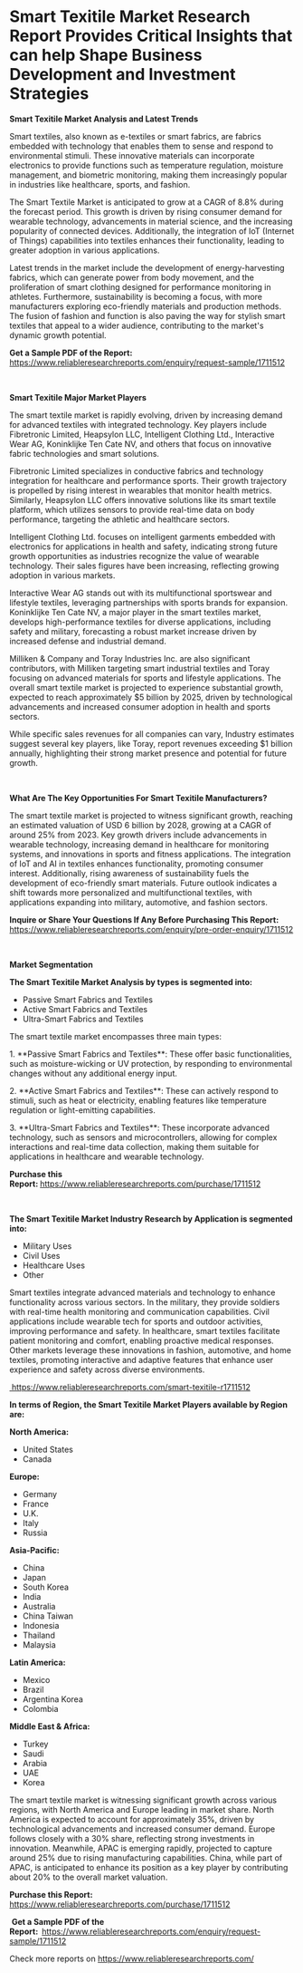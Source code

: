 <p><h1>Smart Texitile Market Research Report Provides Critical Insights that can help Shape Business Development and Investment Strategies</h1></p><p><strong>Smart Texitile Market Analysis and Latest Trends</strong></p>
<p><p>Smart textiles, also known as e-textiles or smart fabrics, are fabrics embedded with technology that enables them to sense and respond to environmental stimuli. These innovative materials can incorporate electronics to provide functions such as temperature regulation, moisture management, and biometric monitoring, making them increasingly popular in industries like healthcare, sports, and fashion.</p><p>The Smart Textile Market is anticipated to grow at a CAGR of 8.8% during the forecast period. This growth is driven by rising consumer demand for wearable technology, advancements in material science, and the increasing popularity of connected devices. Additionally, the integration of IoT (Internet of Things) capabilities into textiles enhances their functionality, leading to greater adoption in various applications.</p><p>Latest trends in the market include the development of energy-harvesting fabrics, which can generate power from body movement, and the proliferation of smart clothing designed for performance monitoring in athletes. Furthermore, sustainability is becoming a focus, with more manufacturers exploring eco-friendly materials and production methods. The fusion of fashion and function is also paving the way for stylish smart textiles that appeal to a wider audience, contributing to the market's dynamic growth potential.</p></p>
<p><strong>Get a Sample PDF of the Report:&nbsp;</strong> <a href="https://www.reliableresearchreports.com/enquiry/request-sample/1711512?utm_campaign=3358&utm_medium=2&utm_source=Github&utm_content=ia&utm_term=27032025&utm_id=smart-texitile">https://www.reliableresearchreports.com/enquiry/request-sample/1711512</a></p>
<p>&nbsp;</p>
<p><strong>Smart Texitile Major Market Players</strong></p>
<p><p>The smart textile market is rapidly evolving, driven by increasing demand for advanced textiles with integrated technology. Key players include Fibretronic Limited, Heapsylon LLC, Intelligent Clothing Ltd., Interactive Wear AG, Koninklijke Ten Cate NV, and others that focus on innovative fabric technologies and smart solutions.</p><p>Fibretronic Limited specializes in conductive fabrics and technology integration for healthcare and performance sports. Their growth trajectory is propelled by rising interest in wearables that monitor health metrics. Similarly, Heapsylon LLC offers innovative solutions like its smart textile platform, which utilizes sensors to provide real-time data on body performance, targeting the athletic and healthcare sectors.</p><p>Intelligent Clothing Ltd. focuses on intelligent garments embedded with electronics for applications in health and safety, indicating strong future growth opportunities as industries recognize the value of wearable technology. Their sales figures have been increasing, reflecting growing adoption in various markets.</p><p>Interactive Wear AG stands out with its multifunctional sportswear and lifestyle textiles, leveraging partnerships with sports brands for expansion. Koninklijke Ten Cate NV, a major player in the smart textiles market, develops high-performance textiles for diverse applications, including safety and military, forecasting a robust market increase driven by increased defense and industrial demand.</p><p>Milliken & Company and Toray Industries Inc. are also significant contributors, with Milliken targeting smart industrial textiles and Toray focusing on advanced materials for sports and lifestyle applications. The overall smart textile market is projected to experience substantial growth, expected to reach approximately $5 billion by 2025, driven by technological advancements and increased consumer adoption in health and sports sectors.</p><p>While specific sales revenues for all companies can vary, Industry estimates suggest several key players, like Toray, report revenues exceeding $1 billion annually, highlighting their strong market presence and potential for future growth.</p></p>
<p>&nbsp;</p>
<p><strong>What Are The Key Opportunities For Smart Texitile Manufacturers?</strong></p>
<p><p>The smart textile market is projected to witness significant growth, reaching an estimated valuation of USD 6 billion by 2028, growing at a CAGR of around 25% from 2023. Key growth drivers include advancements in wearable technology, increasing demand in healthcare for monitoring systems, and innovations in sports and fitness applications. The integration of IoT and AI in textiles enhances functionality, promoting consumer interest. Additionally, rising awareness of sustainability fuels the development of eco-friendly smart materials. Future outlook indicates a shift towards more personalized and multifunctional textiles, with applications expanding into military, automotive, and fashion sectors.</p></p>
<p><strong>Inquire or Share Your Questions If Any Before Purchasing This Report:</strong> <a href="https://www.reliableresearchreports.com/enquiry/pre-order-enquiry/1711512?utm_campaign=3358&utm_medium=2&utm_source=Github&utm_content=ia&utm_term=27032025&utm_id=smart-texitile">https://www.reliableresearchreports.com/enquiry/pre-order-enquiry/1711512</a></p>
<p>&nbsp;</p>
<p><strong>Market Segmentation</strong></p>
<p><strong>The Smart Texitile Market Analysis by types is segmented into:</strong></p>
<p><ul><li>Passive Smart Fabrics and Textiles</li><li>Active Smart Fabrics and Textiles</li><li>Ultra-Smart Fabrics and Textiles</li></ul></p>
<p><p>The smart textile market encompasses three main types: </p><p>1. **Passive Smart Fabrics and Textiles**: These offer basic functionalities, such as moisture-wicking or UV protection, by responding to environmental changes without any additional energy input.</p><p>2. **Active Smart Fabrics and Textiles**: These can actively respond to stimuli, such as heat or electricity, enabling features like temperature regulation or light-emitting capabilities.</p><p>3. **Ultra-Smart Fabrics and Textiles**: These incorporate advanced technology, such as sensors and microcontrollers, allowing for complex interactions and real-time data collection, making them suitable for applications in healthcare and wearable technology.</p></p>
<p><strong>Purchase this Report:&nbsp;</strong><a href="https://www.reliableresearchreports.com/purchase/1711512?utm_campaign=3358&utm_medium=2&utm_source=Github&utm_content=ia&utm_term=27032025&utm_id=smart-texitile">https://www.reliableresearchreports.com/purchase/1711512</a></p>
<p>&nbsp;</p>
<p><strong>The Smart Texitile Market Industry Research by Application is segmented into:</strong></p>
<p><ul><li>Military Uses</li><li>Civil Uses</li><li>Healthcare Uses</li><li>Other</li></ul></p>
<p><p>Smart textiles integrate advanced materials and technology to enhance functionality across various sectors. In the military, they provide soldiers with real-time health monitoring and communication capabilities. Civil applications include wearable tech for sports and outdoor activities, improving performance and safety. In healthcare, smart textiles facilitate patient monitoring and comfort, enabling proactive medical responses. Other markets leverage these innovations in fashion, automotive, and home textiles, promoting interactive and adaptive features that enhance user experience and safety across diverse environments.</p></p>
<p><a href="https://www.reliableresearchreports.com/smart-texitile-r1711512?utm_campaign=3358&utm_medium=2&utm_source=Github&utm_content=ia&utm_term=27032025&utm_id=smart-texitile">&nbsp;https://www.reliableresearchreports.com/smart-texitile-r1711512</a></p>
<p><strong>In terms of Region, the Smart Texitile Market Players available by Region are:</strong></p>
<p>
    <p> <strong> North America: </strong>
        <ul>
            <li>United States</li>
            <li>Canada</li>
        </ul>
        </p> 
    <p> <strong> Europe: </strong>
        <ul>
            <li>Germany</li>
            <li>France</li>
            <li>U.K.</li>
            <li>Italy</li>
            <li>Russia</li>
        </ul>
        </p> 
    <p> <strong> Asia-Pacific: </strong>
        <ul>
            <li>China</li>
            <li>Japan</li>
            <li>South Korea</li>
            <li>India</li>
            <li>Australia</li>
            <li>China Taiwan</li>
            <li>Indonesia</li>
            <li>Thailand</li>
            <li>Malaysia</li>
        </ul>
        </p> 
    <p> <strong> Latin America: </strong>
        <ul>
            <li>Mexico</li>
            <li>Brazil</li>
            <li>Argentina Korea</li>
            <li>Colombia</li>
        </ul>
        </p> 
    <p> <strong> Middle East & Africa: </strong>
        <ul>
            <li>Turkey</li>
            <li>Saudi</li>
            <li>Arabia</li>
            <li>UAE</li>
            <li>Korea</li>
        </ul>
    </p>
    </p>
<p><p>The smart textile market is witnessing significant growth across various regions, with North America and Europe leading in market share. North America is expected to account for approximately 35%, driven by technological advancements and increased consumer demand. Europe follows closely with a 30% share, reflecting strong investments in innovation. Meanwhile, APAC is emerging rapidly, projected to capture around 25% due to rising manufacturing capabilities. China, while part of APAC, is anticipated to enhance its position as a key player by contributing about 20% to the overall market valuation.</p></p>
<p><strong>Purchase this Report: </strong><a href="https://www.reliableresearchreports.com/purchase/1711512?utm_campaign=3358&utm_medium=2&utm_source=Github&utm_content=ia&utm_term=27032025&utm_id=smart-texitile">https://www.reliableresearchreports.com/purchase/1711512</a></p>
<p>&nbsp;<strong>Get a Sample PDF of the Report:&nbsp;&nbsp;</strong><a href="https://www.reliableresearchreports.com/enquiry/request-sample/1711512?utm_campaign=3358&utm_medium=2&utm_source=Github&utm_content=ia&utm_term=27032025&utm_id=smart-texitile">https://www.reliableresearchreports.com/enquiry/request-sample/1711512</a></p>
<p><strong></strong></p>
<p>Check more reports on <a href="https://www.reliableresearchreports.com/?utm_campaign=3358&utm_medium=2&utm_source=Github&utm_content=ia&utm_term=27032025&utm_id=smart-texitile">https://www.reliableresearchreports.com/</a></p>